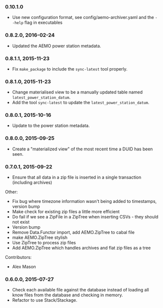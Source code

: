 ### 0.10.1.0
- Use new configuration format, see config/aemo-archiver.yaml and the `--help` flag in executables

### 0.8.2.0, 2016-02-24
* Updated the AEMO power station metadata.

### 0.8.1.1, 2015-11-23
* Fix `make_package` to include the `sync-latest` tool properly.

### 0.8.1.0, 2015-11-23
* Change materialised view to be a manually updated table named `latest_power_station_datum`.
* Add the tool `sync-latest` to update the `latest_power_station_datum`.

### 0.8.0.1, 2015-10-16
* Update to the power station metadata.

### 0.8.0.0, 2015-09-25
* Create a "materialized view" of the most recent time a DUID has been seen.

### 0.7.0.1, 2015-09-22
 * Ensure that all data in a zip file is inserted in a single transaction (including archives)

  Other:
   - Fix bug where timezone information wasn't being added to timestamps, version bump
   - Make check for existing zip files a little more efficient
   - Do fail if we see a ZipFile in a ZipTree when inserting CSVs - they should not exist
   - Version bump
   - Remove Data.Functor import, add AEMO.ZipTree to cabal file
   - make AEMO.ZipTree stylish
   - Use ZipTree to process zip files
   - Add AEMO.ZipTree which handles archives and flat zip files as a tree

  Contributors:
   - Alex Mason


### 0.6.0.0, 2015-07-27

* Check each available file against the database instead of loading all know files from the database and checking in memory.
* Refactor to use Stack/Stackage.
